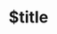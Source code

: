 ---
title: $title
second_title: Referência da API Aspose.Email para .NET
description: $description
type: docs
weight: $weight
url: /pt/net/$ref/
---